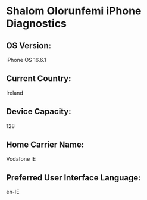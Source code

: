 # Shalom Olorunfemi iPhone Diagnostics
## OS Version:
iPhone OS 16.6.1
## Current Country:
Ireland
## Device Capacity:
128
## Home Carrier Name:
Vodafone IE
## Preferred User Interface Language:
en-IE
